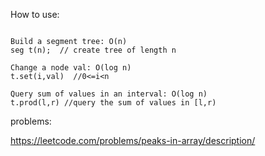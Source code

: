 
How to use:
```

Build a segment tree: O(n)
seg t(n);  // create tree of length n

Change a node val: O(log n) 
t.set(i,val)  //0<=i<n 

Query sum of values in an interval: O(log n) 
t.prod(l,r) //query the sum of values in [l,r)
```

problems: 

https://leetcode.com/problems/peaks-in-array/description/ 
